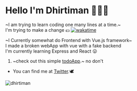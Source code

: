 # Hello  I'm Dhirtiman 🙋🏽‍♂️
~I am trying to learn coding one many lines at a time.~  
I'm trying to make a change 💵
[![wakatime](https://wakatime.com/badge/user/80b5c61e-9eb3-4a4b-a6bc-1ac89c91f141.svg)](https://wakatime.com/@80b5c61e-9eb3-4a4b-a6bc-1ac89c91f141)

~I Currently somewhat do Frontend with Vue.js framework~  
I made a broken webApp with vue with a fake backend  
I'm currently learning Express and React 😛 
1. ~check out this simple [todoApp](https://todoapp-virid-alpha.vercel.app/).~ no don't

- You can find me at [Twitter](https://twitter.com/dhirtiman).🕊






<p>
<img align="down" src="https://github-readme-stats.vercel.app/api/top-langs?username=dhirtiman&show_icons=true&locale=en&layout=compact" alt="dhirtiman" />
</p>
